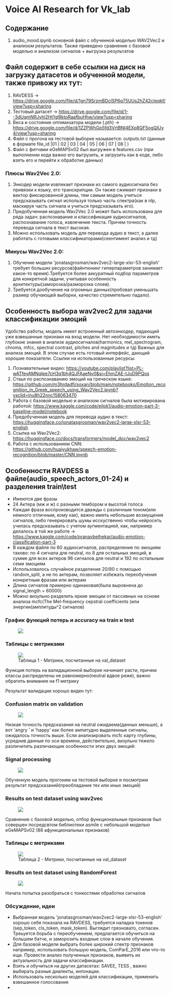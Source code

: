 # Voice AI Research for Vk_lab
## Содержание
1) audio_mood.ipynb основной файл с обученной моделью WAV2Vec2 и анализом результатов. Также приведено сравнение с базовой моделью и анализом сигналов + выгрузка результатов

## Файл содержит в себе ссылки на диск на загрузку датасетов и обученной модели, также привожу их тут:
1) RAVDESS -> https://drive.google.com/file/d/1gn79SrzmBDclSP6q75UUs2hZ42cIeqkf/view?usp=sharing
2) Тестовый датасет -> https://drive.google.com/file/d/1--3dUqmNRJyhj2Ht1gl9ktoRaafbuHhw/view?usp=sharing
3) Веса и состояние оптимизатора модели (.pth) -> https://drive.google.com/file/d/1ZZPWhGp5fd3VrtBNI4EXo8QF5ogQIUy4/view?usp=sharing
4) Файл c прогона на тестовой выборке называется: outputs.txt (данные в формате file_id |01 | 02 | 03 | 04 | 05 | 06 | 07 | 08 | )
5) Файл с фитчами eGeMAPSv02 был выгружен в features.csv (при выполнении кода важно его выгрузить, и загрузить как в коде, либо взять его и перейти к обработке данных)

### Плюсы Wav2Vec 2.0:
1) Энкодер модели извлекает признаки из самого аудиосигнала без привязки к языку, его транскрипции. Он также сжимает признаки в вектор фиксированной длины, тем самым модель учиться предсказывать сигнал используя только часть спектра(как в nlp, маскируя часть сигнала и учиться предсказывать его).
2) Предобученная модель Wav2Vec 2.0 может быть использована для ряда задач: распознавание и классификация аудиосигналов, распознавание голоса, извлечение текста. Причем точность перевода сигнала в текст высокая.
3) Можно использовать модель для перевода аудио в текст, а далее работать с готовыми классификаторами(сеентимент анализ и тд)

### Минусы Wav2Vec 2.0:
1) Обучение модели 'jonatasgrosman/wav2vec2-large-xlsr-53-english' требует больших ресурсов(файнтюнинг гиперпараметров занимает какое-то время).Требуется более аккуратный подбор параметров для конкретной задачи, учитывая особенность архитектуры(заморозка/разморозка слоев).
2) Требуется дообучение на огромных данных(пробовал уменьшать размер обучающей выборки, качество стремительно падало).
   
## Особенность выбора wav2vec2 для задачи классификации эмоций
Удобство работы, модель имеет встроенный автоэнкодер, падающий уже взвешанные признаки на вход модели. Нет необходимости иметь глубокие знания в анализе аудиосигналов(harmonics, mel_spectrogram, chroma, mfcc, spectral contrast, pitches and magnitudes и тд) Важных для анализа эмоций. В этом случае есть готовый интерфейс, дающий хорошие показатели. Ссылки на использованные ресурсы:
1) Познавательные видео: https://youtube.com/playlist?list=PL-wATfeyAMNqIee7cH3q1bh4QJFAaeNv0&si=EhmZAE-tJuD9PQos
2) Стаья по распознаванию эмоций на греческом языке: https://github.com/m3hrdadfi/soxan/blob/main/notebooks/Emotion_recognition_in_Greek_speech_using_Wav2Vec2.ipynb?ysclid=lnu8h22nnc158063470
3) Работа с базовой моделью и анализом сигналов была мотивирована работой: https://www.kaggle.com/code/ejlok1/audio-emotion-part-3-baseline-model/notebook
4) Предобученная модель для перевода аудио в текст: https://huggingface.co/jonatasgrosman/wav2vec2-large-xlsr-53-english
5) Cсылка на Wav2Vec2: https://huggingface.co/docs/transformers/model_doc/wav2vec2
6) Работа с использованием CNN: https://github.com/huaiyukhaw/speech-emotion-recognition/blob/master/CNN.ipynb

## Особенности RAVDESS в файле(audio_speech_actors_01-24) и разделения train\test
* Имеются две фразы
* 24 Актера (мж и ж) с разными тембором и высотой голоса
* Каждая фраза воспроизводится дважды с различным тоном(или немного отличным, кому как), важно иметь небольшие возмущения сигналов, либо генерировать шумы исскуственно чтобы нейросеть училась предсказывать с учетом аугментацией, как, например делалось в той же работе -> https://www.kaggle.com/code/pranavbelhekar/audio-emotion-classification-part-3 
* В каждом файле по 60 аудиосигналов, распределение по эмоциям таково: по 4 сигнала для neutral, по 8 для остальных эмоций, в сумме для всех актеров 96 сигналов для neutral и 192 по остальным семи эмоциям
* Использовалось случайное разделение 20/80 с помощью random_split, а не по актерам, позволяет избежать переобучения конкретным фразам или актерам 
* Длина сигналов примерно одинаковая(была выровнена до signal_length = 60000)
* Можно визульно разделить яркие эмоции от пассивных на основе анализа mcfc(The Mel-frequency cepstral coefficients )или энергии(амплитуды^2 сигналов)

### График функций потерь и accuracy на train и test
<figure>
  <img
  src="train_val_loss_accuracy.png"
  >
</figure>    

### Таблицы с метриками  
<figure>
  <img
  src="reports.bmp"
  >
  <figcaption>Таблица 1 - Метрики, посчитанные на val_dataset</figcaption>
</figure>  
Функция потерь на валидационной выборке начинает расти, причем классы распределены не равномерно(neutral вдвое реже), важно обратить внимание на f1 метрику

Результат валидации хорошо виден тут:

### Confusion matrix on validation
<figure>
  <img
  src="confusion_matrix.png"
  >
</figure>    
Низкая точность предсказания на neutral ожидаема(данных меньше), а вот 'angry ' и 'hаppy' как более ампитудно выделенные сигналы, ожидалось точность выше. Если анализировать mcfc карту глубины, усреднив данные по оси времени, действительно, визульно тяжело различитить различающие особенности этих двух эмоций:

### Signal processing
<figure>
  <img
  src="signal_process.png"
  >
</figure>   

Обученную модель прогоним на тестовой выборке и посмотрим результат предсказаний(преобладание тех или иных эмоций)

### Results on test dataset using wav2vec
<figure>
  <img
  src="emotionswav2vec2.png"
  >
</figure>  

Сравнение с базовой моделью, отбор функциональные признаков был совершен посредсвтом библиотеки asmile с небольшой моделью eGeMAPSv02 (88 aфункциональных признаков)

### Таблицы с метриками  
<figure>
  <img
  src="reports_base.bmp"
  >
  <figcaption>Таблица 2 - Метрики, посчитанные на val_dataset</figcaption>
</figure>  

### Results on test dataset using RandomForest
<figure>
  <img
  src="emotionsRandomForest.png"
  >
</figure>  

Начата попытка разобраться с тонкостями обработки сигналов

### Обсуждение, идеи
* Выбранная модель 'jonatasgrosman/wav2vec2-large-xlsr-53-english' хорошо себя показала на RAVDESS, требуется наладка токенов (sep_token, cls_token,
mask_token). Выглядит грязновато, согласен. Треьуется борьба с переобучением, предлагается обучиться на большем батче, и заморозить входные слои в начале обучения.
* Для базовой модели выбрать более широкий спектр признаков например, использовать большую модель, ComParE_2016 или что-то еще. Провести анализ полученных признаков, выявить их актуальность для задачи классификации.
* Взять и обучиться на других датасетах: SAVEE, TESS , важно выбирать разные диалекты, интонации.
* Использовать несколько моделей для классификации, применить взвешанное голосование
* 

